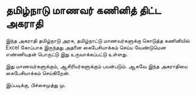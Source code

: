 # தமிழ்நாடு மாணவர் கணினித் திட்ட அகராதி

இந்த அகராதி தமிழ்நாடு அரசு, தமிழ்நாட்டு மாணவர்களுக்கு கொடுத்த கணினியில் Excel கோப்பாக இருந்தது அதனை கைபேசியாக்கம் செய்ய வேண்டுமென எண்ணியதன் பொருட்டு இது உருவாக்கப்பட்டு உள்ளது.

இது மாணவர்களுக்கும், ஆசிரியர்களுக்கும் பயன்படும். ஆகவே இந்த அகராதியை கைபேசியாக்கம் செய்கிறேன்.

இப்படிக்கு,
பிச்சைமுத்து மு.
